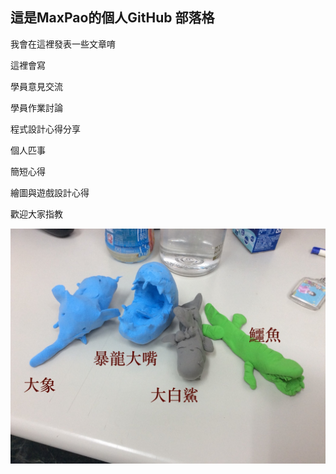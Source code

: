 ## 這是MaxPao的個人GitHub 部落格


我會在這裡發表一些文章唷


這裡會寫

學員意見交流

學員作業討論

程式設計心得分享

個人匹事

簡短心得

繪圖與遊戲設計心得






歡迎大家指教


![heihei](images/S__15867932.jpg "heihei")

